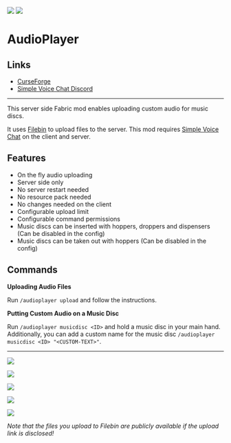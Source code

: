 <!-- modrinth_exclude.start -->

![](http://cf.way2muchnoise.eu/full_549719_downloads.svg) ![](http://cf.way2muchnoise.eu/versions/549719.svg)

# AudioPlayer

## Links
- [CurseForge](https://www.curseforge.com/minecraft/mc-mods/audioplayer)
- [Simple Voice Chat Discord](https://discord.gg/4dH2zwTmyX)

---

<!-- modrinth_exclude.end -->

This server side Fabric mod enables uploading custom audio for music discs.

It uses [Filebin](https://github.com/espebra/filebin2/) to upload files to the server.
This mod requires [Simple Voice Chat](https://www.curseforge.com/minecraft/mc-mods/simple-voice-chat) on the client and server.

## Features

- On the fly audio uploading
- Server side only
- No server restart needed
- No resource pack needed
- No changes needed on the client
- Configurable upload limit
- Configurable command permissions
- Music discs can be inserted with hoppers, droppers and dispensers (Can be disabled in the config)
- Music discs can be taken out with hoppers (Can be disabled in the config)

## Commands

**Uploading Audio Files**

Run `/audioplayer upload` and follow the instructions.

**Putting Custom Audio on a Music Disc**

Run `/audioplayer musicdisc <ID>` and hold a music disc in your main hand.
Additionally, you can add a custom name for the music disc `/audioplayer musicdisc <ID> "<CUSTOM-TEXT>"`.

---
[![](https://user-images.githubusercontent.com/13237524/143098106-ee53f2f7-dc4a-41f7-956e-c875a9aea8c1.png)](https://youtu.be/tixidvB4Zko)

![](https://user-images.githubusercontent.com/13237524/142997949-3c29fcf2-ed68-423a-9e7b-8c39c9560c8f.png)

![](https://user-images.githubusercontent.com/13237524/142997956-c7f0c2c2-dc61-43da-9165-92dfcad0d117.png)

![](https://user-images.githubusercontent.com/13237524/142997959-9120d038-4ee6-45bb-8815-2179884ef958.png)

![](https://user-images.githubusercontent.com/13237524/143213769-99a6b03a-887a-4b30-8b18-baf394be6b6c.png)


*Note that the files you upload to Filebin are publicly available if the upload link is disclosed!*